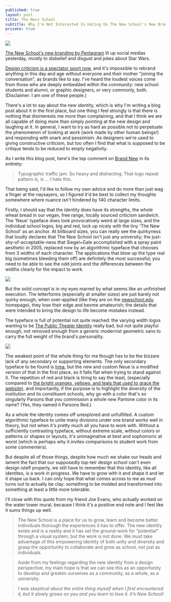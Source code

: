 ```yaml
---
published: true
layout: post
title: The Nevv School
subtitle: Why I'm Not Interested In Hating On The New School's New Branding
private: true
---
```


![](http://new.pentagram.com/wp-content/uploads/2015/03/TNS_111.gif)

[The New School's new branding by Pentagram](http://new.pentagram.com/2015/03/new-work-the-new-school/) lit up social medias yesterday, mostly to disbelief and disgust and jokes about Star Wars.

[Design criticism is a spectator sport now,](http://designobserver.com/feature/graphic-design-criticism-as-a-spectator-sport/37607/) and it's impossible to rebrand anything in this day and age without everyone and their mother "joining the conversation", as brands like to say. I've heard the loudest voices come from those who are deeply embedded within the community: new school students and alumni, or graphic designers, or very commonly, both. (Disclaimer: I am one of these people.)

There's a lot to say about the new identity, which is why I'm writing a blog post about it in the first place, but one thing I feel strongly is that there is nothing that disinterests me more than complaining, and that I think we are all capable of doing more than simply pointing at the new design and laughing at it. In general, I want to try as hard as possible not to perpetuate the phenomenon of looking at work (work made by other human beings!) and responding with snark and pessimism. As designers we're used to giving constructive criticism, but too often I find that what is supposed to be critique tends to be reduced to empty negativity.

As I write this blog post, here's the top comment on [Brand New](http://www.underconsideration.com/brandnew/archives/new_logo_and_identity_for_the_new_school_by_pentagram.php#.VRsDr5PF_uX) in its entirety:

> Typographic traffic jam. So heavy and distracting. That logo repeat pattern is, is ... I hate this.

That being said, I'd like to follow my own advice and do more than just wag a finger at the naysayers, so I figured it'd be best to collect my thoughts somewhere where nuance isn't hindered by 140 character limits.

Firstly, I should say that the identity does have its strengths, the whole wheat bread in our vegan, free range, locally sourced criticism sandwich. The 'Neue' typeface does look provocatively weird at large sizes, and the individual school logos, big and red, lock up nicely with the tiny 'The New School' as an anchor. At billboard sizes, you can really see the quirkyness that loudly declares that The New School isn't just any university; the just-shy-of-acceptable-ness that Siegel+Gale accomplished with a spray paint aesthetic in 2005, replaced now by an algorithmic typeface that chooses from 3 widths of each character. The applications that blow up the type real big (sometimes bleeding them off) are definitely the most successful; you need to be able to see the odd joints and the differences between the widths clearly for the impact to work.

![](http://www.underconsideration.com/brandnew/archives/the_new_school_logo_system.png)

But the solid concept is in my eyes marred by what seems like an unfinished execution. The letterforms (especially at smaller sizes) are just barely not quirky enough; when over-applied (like they are on the [newschool.edu](http://newschool.edu) homepage), they lose their edge and beome amateurish; the details that were intended to bring the design to life become mistakes instead.

The typeface is full of potential not quite reached: the varying width logos wanting to be [The Public Theater Identity](http://new.pentagram.com/2008/06/new-work-the-public-theater-1/) really bad, but not quite playful enough, not removed enough from a generic modernist geometric sans to carry the full weight of the brand's personality.

![](http://www.josephatkins.co.uk/public-theater-logo.jpg)

The weakest point of the whole thing for me though has to be the bizzare lack of any secondary or supporting elements. The only secondary typeface to be found is [Irma](https://www.typotheque.com/fonts/irma), but the new and custom Neue is a modified version of that in the first place, so it falls flat when trying to stand against it. The repetition of red and black is tiring to say the least, (especially compared to [the bright oranges, yellows, and teals that used to grace the website](https://web.archive.org/web/20141118005054/http://newschool.edu/)), and importantly, if the purpose is to highlight the diversity of the institution and its constituent schools, why go with a color that's so singularly Parsons that you commission a whole new Pantone color in its name? (Yes, they named it Parsons Red.)

As a whole the identity comes off unexplored and unfulfilled. A custom algorithmic typeface to unite many divisions under one brand works well in theory, but not when it's pretty much all you have to work with. Without a sufficiently contrasting typeface, without extreme scale, without colors or patterns or shapes or layouts, it's unimaginative at best and sophomoric at worst (which is perhaps why it invites comparisons to student work from some commenters).

But despite all of those things, despite how much we shake our heads and lament the fact that our supposedly top-teir design school can't even design istelf properly, we still have to remember that this identity, like all identites, is a work in progress. We have to grow with it and shape it and let it shape us back. I can only hope that what comes across to me as mud turns out to actually be clay: something to be molded and transformed into something at least a little more tolerable.

I'll close with this quote from my friend Joe Evans, who actually worked on the water tower mural, because I think it's a positive end note and I feel like it sums things up well.

> The New School is a place for us to grow, learn and become better individuals thorough the experiences it has to offer. The new identity exists and is a reality and it has set the ground-work for “potential” through a visual system, but the work is not done. We must take advantage of this empowering identity of both unity and diversity and grasp the opportunity to collaborate and grow as school, not just as individuals.

>Aside from my feelings regarding the new identity from a design perspective, my main hope is that we can see this as an opportunity to develop and greaten ourselves as a community, as a whole, as a university.

>*I was skeptical about the entire thing myself when I first encountered it, but it slowly grows on you and you learn to love it. It’s New School!*
